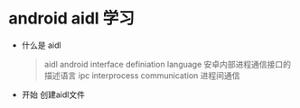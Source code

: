 # android aidl 学习

* 什么是 aidl
     > aidl  android interface definiation language  安卓内部进程通信接口的描述语言 
     > ipc  interprocess communication 进程间通信


* 开始 创建aidl文件